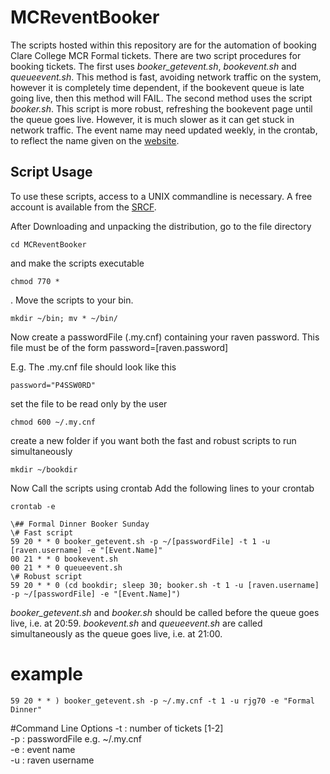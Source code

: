 MCReventBooker
==============

The scripts hosted within this repository are for the automation of booking Clare College MCR Formal tickets.
There are two script procedures for booking tickets. The first uses *booker_getevent.sh*, *bookevent.sh* and *queueevent.sh*. 
This method is fast, avoiding network traffic on the system, however it is completely time dependent, if the bookevent queue is late going live, then this method will FAIL.
The second method uses the script *booker.sh*. This script is more robust, refreshing the bookevent page until the queue goes live. However, it is much slower as it can get stuck in network traffic.
The event name may need updated weekly, in the crontab, to reflect the name given on the [website](mcr.clare.cam.ac.uk/events.html).  


Script Usage
-------------

To use these scripts, access to a UNIX commandline is necessary. A free account is available from the [SRCF](http://www.srcf.net/). 

After Downloading and unpacking the distribution, go to the file directory <pre><code>cd MCReventBooker</code></pre> and make the scripts executable <pre><code>chmod 770 *</code></pre>. 
Move the scripts to your bin. <pre><code>mkdir ~/bin; mv * ~/bin/</code></pre> 

Now create a passwordFile (.my.cnf) containing your raven password. 
This file must be of the form password=[raven.password]

E.g. The .my.cnf file should look like this 
<pre><code>password="P4SSW0RD"</code></pre>

set the file to be read only by the user
<pre><code>chmod 600 ~/.my.cnf</code></pre>

create a new folder if you want both the fast and robust scripts to run simultaneously
<pre><code>mkdir ~/bookdir</code></pre>  

Now Call the scripts using crontab
Add the following lines to your crontab <pre><code>crontab -e</code></pre>

<pre><code>\## Formal Dinner Booker Sunday
\# Fast script
59 20 * * 0 booker_getevent.sh -p ~/[passwordFile] -t 1 -u [raven.username] -e "[Event.Name]"
00 21 * * 0 bookevent.sh
00 21 * * 0 queueevent.sh 
\# Robust script
59 20 * * 0 (cd bookdir; sleep 30; booker.sh -t 1 -u [raven.username] -p ~/[passwordFile] -e "[Event.Name]")
</code></pre>

*booker_getevent.sh* and *booker.sh* should be called before the queue goes live, i.e. at 20:59.
*bookevent.sh* and *queueevent.sh* are called simultaneously as the queue goes live, i.e. at 21:00.

# example
<pre><code>59 20 * * ) booker_getevent.sh -p ~/.my.cnf -t 1 -u rjg70 -e "Formal Dinner"</code></pre>

#Command Line Options
-t : number of tickets [1-2]  
-p : passwordFile e.g. ~/.my.cnf  
-e : event name  
-u : raven username  



